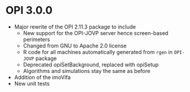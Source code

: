 # OPI 3.0.0
 * Major rewrite of the OPI 2.11.3 package to include
   - New support for the OPI-JOVP server hence screen-based perimeters
   - Changed from GNU to Apache 2.0 license
   - R code for all machines automatically generated from `rgen` in `OPI-JOVP` package
   - Deprecated opiSetBackground, replaced with opiSetup
   - Algorithms and simulations stay the same as before
 * Addition of the imoVifa
 * New unit tests
